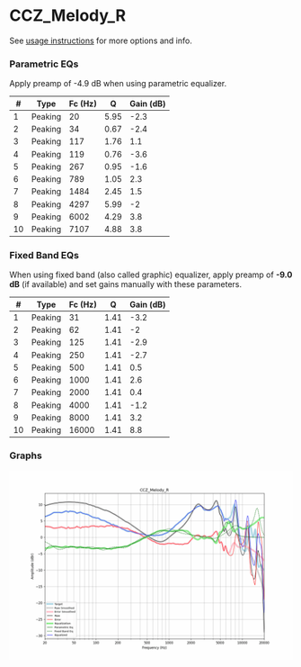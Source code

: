 # CCZ_Melody_R
See [usage instructions](https://github.com/jaakkopasanen/AutoEq#usage) for more options and info.

### Parametric EQs
Apply preamp of -4.9 dB when using parametric equalizer.

|   # | Type    |   Fc (Hz) |    Q |   Gain (dB) |
|-----|---------|-----------|------|-------------|
|   1 | Peaking |        20 | 5.95 |        -2.3 |
|   2 | Peaking |        34 | 0.67 |        -2.4 |
|   3 | Peaking |       117 | 1.76 |         1.1 |
|   4 | Peaking |       119 | 0.76 |        -3.6 |
|   5 | Peaking |       267 | 0.95 |        -1.6 |
|   6 | Peaking |       789 | 1.05 |         2.3 |
|   7 | Peaking |      1484 | 2.45 |         1.5 |
|   8 | Peaking |      4297 | 5.99 |        -2   |
|   9 | Peaking |      6002 | 4.29 |         3.8 |
|  10 | Peaking |      7107 | 4.88 |         3.8 |

### Fixed Band EQs
When using fixed band (also called graphic) equalizer, apply preamp of **-9.0 dB** (if available) and set gains manually with these parameters.

|   # | Type    |   Fc (Hz) |    Q |   Gain (dB) |
|-----|---------|-----------|------|-------------|
|   1 | Peaking |        31 | 1.41 |        -3.2 |
|   2 | Peaking |        62 | 1.41 |        -2   |
|   3 | Peaking |       125 | 1.41 |        -2.9 |
|   4 | Peaking |       250 | 1.41 |        -2.7 |
|   5 | Peaking |       500 | 1.41 |         0.5 |
|   6 | Peaking |      1000 | 1.41 |         2.6 |
|   7 | Peaking |      2000 | 1.41 |         0.4 |
|   8 | Peaking |      4000 | 1.41 |        -1.2 |
|   9 | Peaking |      8000 | 1.41 |         3.2 |
|  10 | Peaking |     16000 | 1.41 |         8.8 |

### Graphs
![](./CCZ_Melody_R.png)
